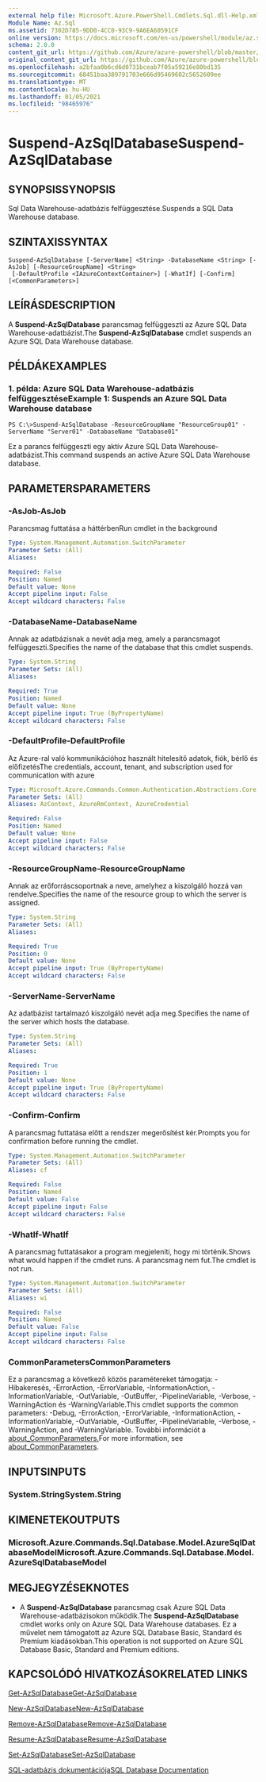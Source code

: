```yaml
---
external help file: Microsoft.Azure.PowerShell.Cmdlets.Sql.dll-Help.xml
Module Name: Az.Sql
ms.assetid: 7302D785-9DD0-4CC0-93C9-9A6EA60591CF
online version: https://docs.microsoft.com/en-us/powershell/module/az.sql/suspend-azsqldatabase
schema: 2.0.0
content_git_url: https://github.com/Azure/azure-powershell/blob/master/src/Sql/Sql/help/Suspend-AzSqlDatabase.md
original_content_git_url: https://github.com/Azure/azure-powershell/blob/master/src/Sql/Sql/help/Suspend-AzSqlDatabase.md
ms.openlocfilehash: a2bfaa0b6cd6d0731bceab7f05a59216e80bd135
ms.sourcegitcommit: 68451baa389791703e666d95469602c5652609ee
ms.translationtype: MT
ms.contentlocale: hu-HU
ms.lasthandoff: 01/05/2021
ms.locfileid: "98465976"
---
```

# <span data-ttu-id="b12ec-101">Suspend-AzSqlDatabase</span><span class="sxs-lookup"><span data-stu-id="b12ec-101">Suspend-AzSqlDatabase</span></span>

## <span data-ttu-id="b12ec-102">SYNOPSIS</span><span class="sxs-lookup"><span data-stu-id="b12ec-102">SYNOPSIS</span></span>
<span data-ttu-id="b12ec-103">Sql Data Warehouse-adatbázis felfüggesztése.</span><span class="sxs-lookup"><span data-stu-id="b12ec-103">Suspends a SQL Data Warehouse database.</span></span>

## <span data-ttu-id="b12ec-104">SZINTAXIS</span><span class="sxs-lookup"><span data-stu-id="b12ec-104">SYNTAX</span></span>

```
Suspend-AzSqlDatabase [-ServerName] <String> -DatabaseName <String> [-AsJob] [-ResourceGroupName] <String>
 [-DefaultProfile <IAzureContextContainer>] [-WhatIf] [-Confirm] [<CommonParameters>]
```

## <span data-ttu-id="b12ec-105">LEÍRÁS</span><span class="sxs-lookup"><span data-stu-id="b12ec-105">DESCRIPTION</span></span>
<span data-ttu-id="b12ec-106">A **Suspend-AzSqlDatabase** parancsmag felfüggeszti az Azure SQL Data Warehouse-adatbázist.</span><span class="sxs-lookup"><span data-stu-id="b12ec-106">The **Suspend-AzSqlDatabase** cmdlet suspends an Azure SQL Data Warehouse database.</span></span>

## <span data-ttu-id="b12ec-107">PÉLDÁK</span><span class="sxs-lookup"><span data-stu-id="b12ec-107">EXAMPLES</span></span>

### <span data-ttu-id="b12ec-108">1. példa: Azure SQL Data Warehouse-adatbázis felfüggesztése</span><span class="sxs-lookup"><span data-stu-id="b12ec-108">Example 1: Suspends an Azure SQL Data Warehouse database</span></span>
```
PS C:\>Suspend-AzSqlDatabase -ResourceGroupName "ResourceGroup01" -ServerName "Server01" -DatabaseName "Database01"
```

<span data-ttu-id="b12ec-109">Ez a parancs felfüggeszti egy aktív Azure SQL Data Warehouse-adatbázist.</span><span class="sxs-lookup"><span data-stu-id="b12ec-109">This command suspends an active Azure SQL Data Warehouse database.</span></span>

## <span data-ttu-id="b12ec-110">PARAMETERS</span><span class="sxs-lookup"><span data-stu-id="b12ec-110">PARAMETERS</span></span>

### <span data-ttu-id="b12ec-111">-AsJob</span><span class="sxs-lookup"><span data-stu-id="b12ec-111">-AsJob</span></span>
<span data-ttu-id="b12ec-112">Parancsmag futtatása a háttérben</span><span class="sxs-lookup"><span data-stu-id="b12ec-112">Run cmdlet in the background</span></span>

```yaml
Type: System.Management.Automation.SwitchParameter
Parameter Sets: (All)
Aliases:

Required: False
Position: Named
Default value: None
Accept pipeline input: False
Accept wildcard characters: False
```

### <span data-ttu-id="b12ec-113">-DatabaseName</span><span class="sxs-lookup"><span data-stu-id="b12ec-113">-DatabaseName</span></span>
<span data-ttu-id="b12ec-114">Annak az adatbázisnak a nevét adja meg, amely a parancsmagot felfüggeszti.</span><span class="sxs-lookup"><span data-stu-id="b12ec-114">Specifies the name of the database that this cmdlet suspends.</span></span>

```yaml
Type: System.String
Parameter Sets: (All)
Aliases:

Required: True
Position: Named
Default value: None
Accept pipeline input: True (ByPropertyName)
Accept wildcard characters: False
```

### <span data-ttu-id="b12ec-115">-DefaultProfile</span><span class="sxs-lookup"><span data-stu-id="b12ec-115">-DefaultProfile</span></span>
<span data-ttu-id="b12ec-116">Az Azure-ral való kommunikációhoz használt hitelesítő adatok, fiók, bérlő és előfizetés</span><span class="sxs-lookup"><span data-stu-id="b12ec-116">The credentials, account, tenant, and subscription used for communication with azure</span></span>

```yaml
Type: Microsoft.Azure.Commands.Common.Authentication.Abstractions.Core.IAzureContextContainer
Parameter Sets: (All)
Aliases: AzContext, AzureRmContext, AzureCredential

Required: False
Position: Named
Default value: None
Accept pipeline input: False
Accept wildcard characters: False
```

### <span data-ttu-id="b12ec-117">-ResourceGroupName</span><span class="sxs-lookup"><span data-stu-id="b12ec-117">-ResourceGroupName</span></span>
<span data-ttu-id="b12ec-118">Annak az erőforráscsoportnak a neve, amelyhez a kiszolgáló hozzá van rendelve.</span><span class="sxs-lookup"><span data-stu-id="b12ec-118">Specifies the name of the resource group to which the server is assigned.</span></span>

```yaml
Type: System.String
Parameter Sets: (All)
Aliases:

Required: True
Position: 0
Default value: None
Accept pipeline input: True (ByPropertyName)
Accept wildcard characters: False
```

### <span data-ttu-id="b12ec-119">-ServerName</span><span class="sxs-lookup"><span data-stu-id="b12ec-119">-ServerName</span></span>
<span data-ttu-id="b12ec-120">Az adatbázist tartalmazó kiszolgáló nevét adja meg.</span><span class="sxs-lookup"><span data-stu-id="b12ec-120">Specifies the name of the server which hosts the database.</span></span>

```yaml
Type: System.String
Parameter Sets: (All)
Aliases:

Required: True
Position: 1
Default value: None
Accept pipeline input: True (ByPropertyName)
Accept wildcard characters: False
```

### <span data-ttu-id="b12ec-121">-Confirm</span><span class="sxs-lookup"><span data-stu-id="b12ec-121">-Confirm</span></span>
<span data-ttu-id="b12ec-122">A parancsmag futtatása előtt a rendszer megerősítést kér.</span><span class="sxs-lookup"><span data-stu-id="b12ec-122">Prompts you for confirmation before running the cmdlet.</span></span>

```yaml
Type: System.Management.Automation.SwitchParameter
Parameter Sets: (All)
Aliases: cf

Required: False
Position: Named
Default value: False
Accept pipeline input: False
Accept wildcard characters: False
```

### <span data-ttu-id="b12ec-123">-WhatIf</span><span class="sxs-lookup"><span data-stu-id="b12ec-123">-WhatIf</span></span>
<span data-ttu-id="b12ec-124">A parancsmag futtatásakor a program megjeleníti, hogy mi történik.</span><span class="sxs-lookup"><span data-stu-id="b12ec-124">Shows what would happen if the cmdlet runs.</span></span>
<span data-ttu-id="b12ec-125">A parancsmag nem fut.</span><span class="sxs-lookup"><span data-stu-id="b12ec-125">The cmdlet is not run.</span></span>

```yaml
Type: System.Management.Automation.SwitchParameter
Parameter Sets: (All)
Aliases: wi

Required: False
Position: Named
Default value: False
Accept pipeline input: False
Accept wildcard characters: False
```

### <span data-ttu-id="b12ec-126">CommonParameters</span><span class="sxs-lookup"><span data-stu-id="b12ec-126">CommonParameters</span></span>
<span data-ttu-id="b12ec-127">Ez a parancsmag a következő közös paramétereket támogatja: -Hibakeresés, -ErrorAction, -ErrorVariable, -InformationAction, -InformationVariable, -OutVariable, -OutBuffer, -PipelineVariable, -Verbose, -WarningAction és -WarningVariable.</span><span class="sxs-lookup"><span data-stu-id="b12ec-127">This cmdlet supports the common parameters: -Debug, -ErrorAction, -ErrorVariable, -InformationAction, -InformationVariable, -OutVariable, -OutBuffer, -PipelineVariable, -Verbose, -WarningAction, and -WarningVariable.</span></span> <span data-ttu-id="b12ec-128">További információt a [about_CommonParameters.](http://go.microsoft.com/fwlink/?LinkID=113216)</span><span class="sxs-lookup"><span data-stu-id="b12ec-128">For more information, see [about_CommonParameters](http://go.microsoft.com/fwlink/?LinkID=113216).</span></span>

## <span data-ttu-id="b12ec-129">INPUTS</span><span class="sxs-lookup"><span data-stu-id="b12ec-129">INPUTS</span></span>

### <span data-ttu-id="b12ec-130">System.String</span><span class="sxs-lookup"><span data-stu-id="b12ec-130">System.String</span></span>

## <span data-ttu-id="b12ec-131">KIMENETEK</span><span class="sxs-lookup"><span data-stu-id="b12ec-131">OUTPUTS</span></span>

### <span data-ttu-id="b12ec-132">Microsoft.Azure.Commands.Sql.Database.Model.AzureSqlDatabaseModel</span><span class="sxs-lookup"><span data-stu-id="b12ec-132">Microsoft.Azure.Commands.Sql.Database.Model.AzureSqlDatabaseModel</span></span>

## <span data-ttu-id="b12ec-133">MEGJEGYZÉSEK</span><span class="sxs-lookup"><span data-stu-id="b12ec-133">NOTES</span></span>
* <span data-ttu-id="b12ec-134">A **Suspend-AzSqlDatabase** parancsmag csak Azure SQL Data Warehouse-adatbázisokon működik.</span><span class="sxs-lookup"><span data-stu-id="b12ec-134">The **Suspend-AzSqlDatabase** cmdlet works only on Azure SQL Data Warehouse databases.</span></span> <span data-ttu-id="b12ec-135">Ez a művelet nem támogatott az Azure SQL Database Basic, Standard és Premium kiadásokban.</span><span class="sxs-lookup"><span data-stu-id="b12ec-135">This operation is not supported on Azure SQL Database Basic, Standard and Premium editions.</span></span>

## <span data-ttu-id="b12ec-136">KAPCSOLÓDÓ HIVATKOZÁSOK</span><span class="sxs-lookup"><span data-stu-id="b12ec-136">RELATED LINKS</span></span>

[<span data-ttu-id="b12ec-137">Get-AzSqlDatabase</span><span class="sxs-lookup"><span data-stu-id="b12ec-137">Get-AzSqlDatabase</span></span>](./Get-AzSqlDatabase.md)

[<span data-ttu-id="b12ec-138">New-AzSqlDatabase</span><span class="sxs-lookup"><span data-stu-id="b12ec-138">New-AzSqlDatabase</span></span>](./New-AzSqlDatabase.md)

[<span data-ttu-id="b12ec-139">Remove-AzSqlDatabase</span><span class="sxs-lookup"><span data-stu-id="b12ec-139">Remove-AzSqlDatabase</span></span>](./Remove-AzSqlDatabase.md)

[<span data-ttu-id="b12ec-140">Resume-AzSqlDatabase</span><span class="sxs-lookup"><span data-stu-id="b12ec-140">Resume-AzSqlDatabase</span></span>](./Resume-AzSqlDatabase.md)

[<span data-ttu-id="b12ec-141">Set-AzSqlDatabase</span><span class="sxs-lookup"><span data-stu-id="b12ec-141">Set-AzSqlDatabase</span></span>](./Set-AzSqlDatabase.md)

[<span data-ttu-id="b12ec-142">SQL-adatbázis dokumentációja</span><span class="sxs-lookup"><span data-stu-id="b12ec-142">SQL Database Documentation</span></span>](https://docs.microsoft.com/azure/sql-database/)


